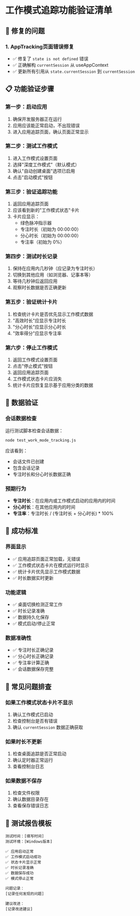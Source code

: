 # 工作模式追踪功能验证清单

## 🔧 修复的问题

### 1. AppTracking页面错误修复
- ✅ 修复了 `state is not defined` 错误
- ✅ 正确解构 `currentSession` 从 useAppContext
- ✅ 更新所有引用从 `state.currentSession` 到 `currentSession`

## 📋 功能验证步骤

### 第一步：启动应用
1. 确保开发服务器正在运行
2. 应用应该能正常启动，不出现错误
3. 进入应用追踪页面，确认页面正常显示

### 第二步：测试工作模式
1. 进入工作模式设置页面
2. 选择"深度工作模式"（默认模式）
3. 确认"自动创建桌面"选项已启用
4. 点击"启动模式"按钮

### 第三步：验证追踪功能
1. 返回应用追踪页面
2. 应该看到新的"工作模式状态"卡片
3. 卡片应显示：
   - 绿色脉冲指示器
   - 专注时长（初始为 00:00:00）
   - 分心时长（初始为 00:00:00）
   - 专注率（初始为 0%）

### 第四步：测试时长记录
1. 保持在应用内几秒钟（应记录为专注时长）
2. 切换到其他应用（如浏览器、记事本等）
3. 等待几秒钟后返回应用
4. 观察时长数据是否正确更新

### 第五步：验证统计卡片
1. 检查统计卡片是否优先显示工作模式数据
2. "高效时长"应显示专注时长
3. "分心时长"应显示分心时长
4. "效率得分"应显示专注率

### 第六步：停止工作模式
1. 返回工作模式设置页面
2. 点击"停止模式"按钮
3. 返回应用追踪页面
4. 工作模式状态卡片应消失
5. 统计卡片应恢复显示基于应用分类的数据

## 🧪 数据验证

### 会话数据检查
运行测试脚本检查会话数据：
```bash
node test_work_mode_tracking.js
```

应该看到：
- 会话文件已创建
- 包含会话记录
- 专注时长和分心时长数据正确

### 预期行为
- **专注时长**：在应用内或工作模式启动的应用内的时间
- **分心时长**：在其他应用内的时间
- **专注率**：专注时长 / (专注时长 + 分心时长) * 100%

## 🎯 成功标准

### 界面显示
- ✅ 应用追踪页面正常加载，无错误
- ✅ 工作模式状态卡片在模式运行时显示
- ✅ 统计卡片优先显示工作模式数据
- ✅ 时长数据实时更新

### 功能逻辑
- ✅ 桌面切换检测正常工作
- ✅ 时长记录准确
- ✅ 数据持久化保存
- ✅ 模式启动/停止正常

### 数据准确性
- ✅ 专注时长正确记录
- ✅ 分心时长正确记录
- ✅ 专注率计算正确
- ✅ 会话数据保存完整

## 🐛 常见问题排查

### 如果工作模式状态卡片不显示
1. 确认工作模式已启动
2. 检查控制台是否有错误
3. 确认 `currentSession` 数据正确获取

### 如果时长不更新
1. 检查桌面追踪是否正常启动
2. 确认定时器正常运行
3. 查看控制台日志

### 如果数据不保存
1. 检查文件权限
2. 确认数据目录存在
3. 查看保存错误日志

## 📝 测试报告模板

```
测试时间：[填写时间]
测试环境：[Windows版本]

✅ 应用启动正常
✅ 工作模式启动成功
✅ 状态卡片显示正常
✅ 时长记录准确
✅ 数据保存成功
✅ 模式停止正常

问题记录：
[记录任何发现的问题]

建议改进：
[记录改进建议]
```
